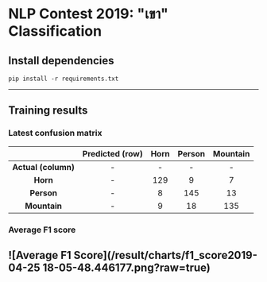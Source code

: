 # NLP Contest 2019: "เขา" Classification
## Install dependencies
```
pip install -r requirements.txt
```
---
## Training results
### Latest confusion matrix
|                   |Predicted (row)|   Horn| Person|Mountain|
|:-----------------:|:-------------:|:------:|:----:|:------:|
|**Actual (column)**|              -|       -|     -|       -|
|**Horn**           |              -|129     |     9|       7|
|**Person**         |              -|  8     |   145|      13|
|**Mountain**       |              -|  9     |    18|     135|
### Average F1 score
![Average F1 Score](/result/charts/f1_score2019-04-25 18-05-48.446177.png?raw=true)
---
